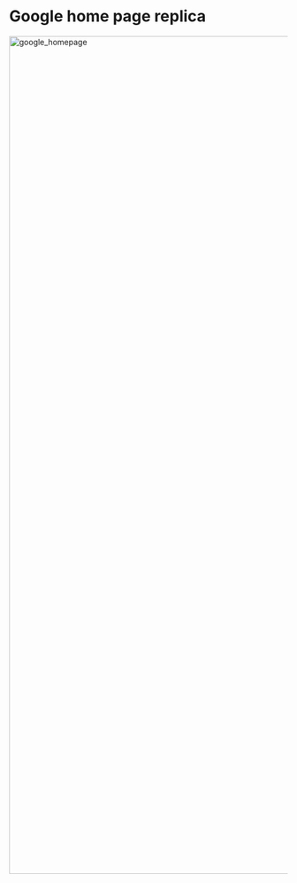 # Google home page replica
<img width="1512" alt="google_homepage" src="https://github.com/bubemi345/google_home_page_replica/assets/162645078/f44be8e7-4b1c-4377-8a1e-2cfa5c868f6a">
